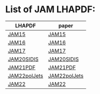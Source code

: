 # List of JAM LHAPDF:

| LHAPDF                           | paper                           |
| -----                            | -----                           |
| [JAM15       ][15.LHAPDF]        | [JAM15       ][15.paper]        |
| [JAM16       ][16.LHAPDF]        | [JAM16       ][16.paper]        |
| [JAM17       ][17.LHAPDF]        | [JAM17       ][17.paper]        |
| [JAM20SIDIS  ][20SIDIS.LHAPDF]   | [JAM20SIDIS  ][20SIDIS.paper]   |
| [JAM21PDF    ][21PDF.LHAPDF]     | [JAM21PDF    ][21PDF.paper]     |
| [JAM22polJets][22polJets.LHAPDF] | [JAM22polJets][22polJets.paper] |
| [JAM22       ][22.LHAPDF]        | [JAM22       ][22.paper]        |

[15.LHAPDF]: https://github.com/QCDHUB/JAM15 'GitHub'
[16.LHAPDF]: https://github.com/QCDHUB/JAM16 'GitHub'
[17.LHAPDF]: https://github.com/QCDHUB/JAM17 'GitHub'
[20SIDIS.LHAPDF]: https://github.com/QCDHUB/JAM20SIDIS 'GitHub'
[21PDF.LHAPDF]: https://github.com/QCDHUB/JAM21PDF 'GitHub'
[22polJets.LHAPDF]: https://github.com/QCDHUB/jam22polJets 'GitHub'
[22.LHAPDF]: https://github.com/QCDHUB/JAM22 'GitHub'

[15.paper]: https://inspirehep.net/literature/1418180 'iNSPIRE-HEP'
[16.paper]: https://inspirehep.net/literature/1485196 'iNSPIRE-HEP'
[17.paper]: https://inspirehep.net/literature/1599958 'iNSPIRE-HEP'
[20SIDIS.paper]: https://inspirehep.net/literature/1840421 'iNSPIRE-HEP'
[21PDF.paper]: https://inspirehep.net/literature/1915661 'iNSPIRE-HEP'
[22polJets.paper]: https://inspirehep.net/literature/2005440 'iNSPIRE-HEP'
[22.paper]: https://inspirehep.net/literature/2029139 'iNSPIRE-HEP'

